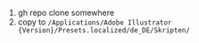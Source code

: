 1. gh repo clone somewhere
2. copy to `/Applications/Adobe Illustrator {Version}/Presets.localized/de_DE/Skripten/`
